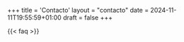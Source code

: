 +++
title = 'Contacto'
layout = "contacto"
date = 2024-11-11T19:55:59+01:00
draft = false
+++

{{< faq >}}
